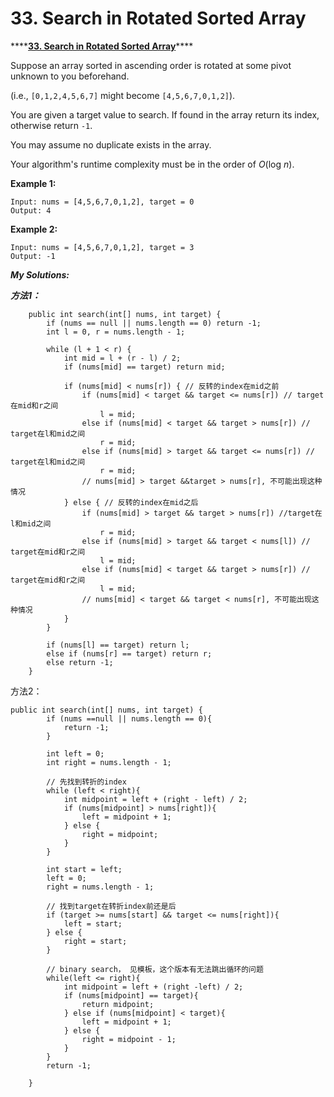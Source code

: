 # 33. Search in Rotated Sorted Array

\*\*\*\*[**33. Search in Rotated Sorted Array**](https://leetcode.com/problems/search-in-rotated-sorted-array/)\*\*\*\*

Suppose an array sorted in ascending order is rotated at some pivot unknown to you beforehand.

\(i.e., `[0,1,2,4,5,6,7]` might become `[4,5,6,7,0,1,2]`\).

You are given a target value to search. If found in the array return its index, otherwise return `-1`.

You may assume no duplicate exists in the array.

Your algorithm's runtime complexity must be in the order of _O_\(log _n_\).

**Example 1:**

```text
Input: nums = [4,5,6,7,0,1,2], target = 0
Output: 4
```

**Example 2:**

```text
Input: nums = [4,5,6,7,0,1,2], target = 3
Output: -1
```

_**My Solutions:**_

_**方法1：**_

```text
    public int search(int[] nums, int target) {
        if (nums == null || nums.length == 0) return -1;
        int l = 0, r = nums.length - 1;
        
        while (l + 1 < r) {
            int mid = l + (r - l) / 2;
            if (nums[mid] == target) return mid;
            
            if (nums[mid] < nums[r]) { // 反转的index在mid之前
                if (nums[mid] < target && target <= nums[r]) // target在mid和r之间
                    l = mid;
                else if (nums[mid] < target && target > nums[r]) // target在l和mid之间
                    r = mid;
                else if (nums[mid] > target && target <= nums[r]) // target在l和mid之间
                    r = mid;
                // nums[mid] > target &&target > nums[r], 不可能出现这种情况
            } else { // 反转的index在mid之后
                if (nums[mid] > target && target > nums[r]) //target在l和mid之间
                    r = mid;
                else if (nums[mid] > target && target < nums[l]) // target在mid和r之间
                    l = mid;
                else if (nums[mid] < target && target > nums[r]) // target在mid和r之间
                    l = mid;
                // nums[mid] < target && target < nums[r], 不可能出现这种情况
            }
        }
        
        if (nums[l] == target) return l;
        else if (nums[r] == target) return r;
        else return -1;
    }
```

方法2：

```text
public int search(int[] nums, int target) {
        if (nums ==null || nums.length == 0){
            return -1;
        }

        int left = 0;
        int right = nums.length - 1;

        // 先找到转折的index
        while (left < right){
            int midpoint = left + (right - left) / 2;
            if (nums[midpoint] > nums[right]){
                left = midpoint + 1;
            } else {
                right = midpoint;
            }
        }

        int start = left;
        left = 0;
        right = nums.length - 1;

        // 找到target在转折index前还是后
        if (target >= nums[start] && target <= nums[right]){
            left = start;
        } else {
            right = start;
        }

        // binary search， 见模板，这个版本有无法跳出循环的问题
        while(left <= right){
            int midpoint = left + (right -left) / 2;
            if (nums[midpoint] == target){
                return midpoint;
            } else if (nums[midpoint] < target){
                left = midpoint + 1;
            } else {
                right = midpoint - 1;
            }
        }
        return -1;

    }
```

